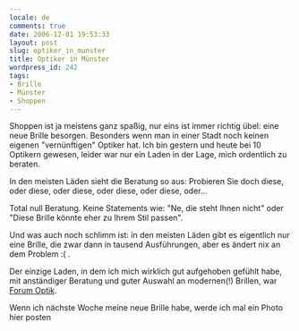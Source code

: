 ```yaml
---
locale: de
comments: true
date: 2006-12-01 19:53:33
layout: post
slug: optiker_in_munster
title: Optiker in Münster
wordpress_id: 242
tags:
- Brille
- Münster
- Shoppen
---
```


Shoppen ist ja meistens ganz spaßig, nur eins ist immer richtig übel: eine neue
Brille besorgen. Besonders wenn man in einer Stadt noch keinen eigenen
"vernünftigen" Optiker hat. Ich bin gestern und heute bei 10 Optikern gewesen,
leider war nur ein Laden in der Lage, mich ordentlich zu beraten.

In den meisten Läden sieht die Beratung so aus: Probieren Sie doch diese, oder
diese, oder diese, oder diese, oder diese, oder...

Total null Beratung. Keine Statements wie: "Ne, die steht Ihnen nicht" oder
"Diese Brille könnte eher zu Ihrem Stil passen". 

Und was auch noch schlimm ist: in den meisten Läden gibt es eigentlich nur eine
Brille, die zwar dann in tausend Ausführungen, aber es ändert nix an dem
Problem :( .

Der einzige Laden, in dem ich mich wirklich gut aufgehoben gefühlt habe, mit
anständiger Beratung und guter Auswahl an modernen(!) Brillen, war 
[Forum Optik](http://www.forum-optik.com/).

Wenn ich nächste Woche meine neue Brille habe, werde ich mal ein Photo hier
posten
